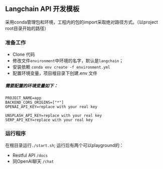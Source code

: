 ## Langchain API 开发模板
采用conda管理包和环境，工程内的包的import采取绝对路径方式。（以project root目录开始的路径）

### 准备工作
 - Clone 代码
 - 修改文件`environment`中环境的名字，默认是`langchain`； 
 - 安装依赖 `conda env create -f environment.yml`
 - 配置环境变量，项目根目录下创建.env 文件

##### 需要配置的环境变量如下：
```properties
PROJECT_NAME=app
BACKEND_CORS_ORIGINS=["*"]
OPENAI_API_KEY=replace with your real key

UNSPLASH_API_KEY=replace with your real key
SERP_API_KEY=replace with your real key
```

### 运行程序
在根目录运行`./start.sh`; 运行后有两个可以playground的：
- Restful API `/docs`
- 同OpenAI聊天 `/chat`
